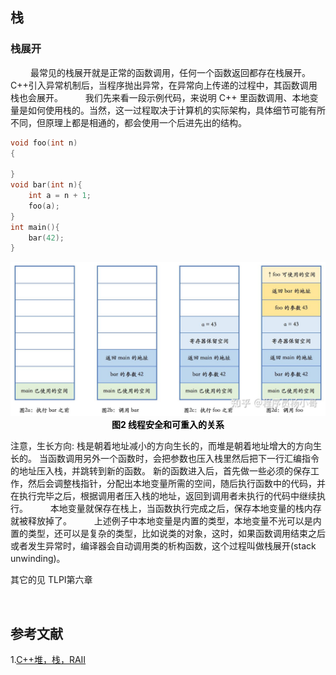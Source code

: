 ## 栈
### 栈展开
&emsp;&emsp; 最常见的栈展开就是正常的函数调用，任何一个函数返回都存在栈展开。C++引入异常机制后，当程序抛出异常，在异常向上传递的过程中，其函数调用栈也会展开。
&emsp;&emsp; 我们先来看一段示例代码，来说明 C++ 里函数调用、本地变量是如何使用栈的。当然，这一过程取决于计算机的实际架构，具体细节可能有所不同，但原理上都是相通的，都会使用一个后进先出的结构。
```cpp
void foo(int n)
{

}
void bar(int n){
    int a = n + 1;
    foo(a);
}
int main(){
    bar(42);
}
```
<div align="center"> <img src="./pic/stack_frame.jpg"> </div>
<center> <font color=black> <b> 图2 线程安全和可重入的关系 </b> </font> </center>

注意，生长方向: 栈是朝着地址减小的方向生长的，而堆是朝着地址增大的方向生长的。
当函数调用另外一个函数时，会把参数也压入栈里然后把下一行汇编指令的地址压入栈，并跳转到新的函数。 新的函数进入后，首先做一些必须的保存工作，然后会调整栈指针，分配出本地变量所需的空间，随后执行函数中的代码，并在执行完毕之后，根据调用者压入栈的地址，返回到调用者未执行的代码中继续执行。
&emsp;&emsp; 本地变量就保存在栈上，当函数执行完成之后，保存本地变量的栈内存就被释放掉了。
&emsp;&emsp; 上述例子中本地变量是内置的类型，本地变量不光可以是内置的类型，还可以是复杂的类型，比如说类的对象，这时，如果函数调用结束之后或者发生异常时，编译器会自动调用类的析构函数，这个过程叫做栈展开(stack unwinding)。


其它的见 TLPI第六章

&emsp;
&emsp;
## 参考文献
1.[C++堆，栈，RAII](https://zhuanlan.zhihu.com/p/354611651)